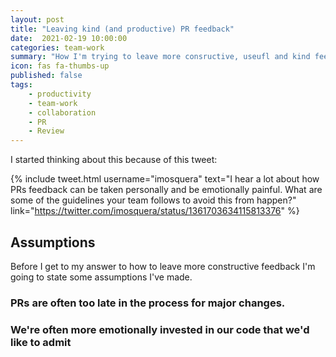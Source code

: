 ```yaml
---
layout: post
title: "Leaving kind (and productive) PR feedback"
date:  2021-02-19 10:00:00
categories: team-work
summary: "How I'm trying to leave more consructive, useufl and kind feedback"
icon: fas fa-thumbs-up
published: false
tags:
    - productivity
    - team-work
    - collaboration
    - PR
    - Review
---
```


I started thinking about this because of this tweet:

{% include tweet.html 
    username="imosquera" 
    text="I hear a lot about how PRs feedback can be taken personally  and be emotionally painful. What are some of the guidelines your team follows to avoid this from happen?" 
    link="https://twitter.com/imosquera/status/1361703634115813376" 
%}

## Assumptions
Before I get to my answer to how to leave more constructive feedback I'm going to state some assumptions I've made.

### PRs are often too late in the process for major changes.
### We're often more emotionally invested in our code that we'd like to admit 
